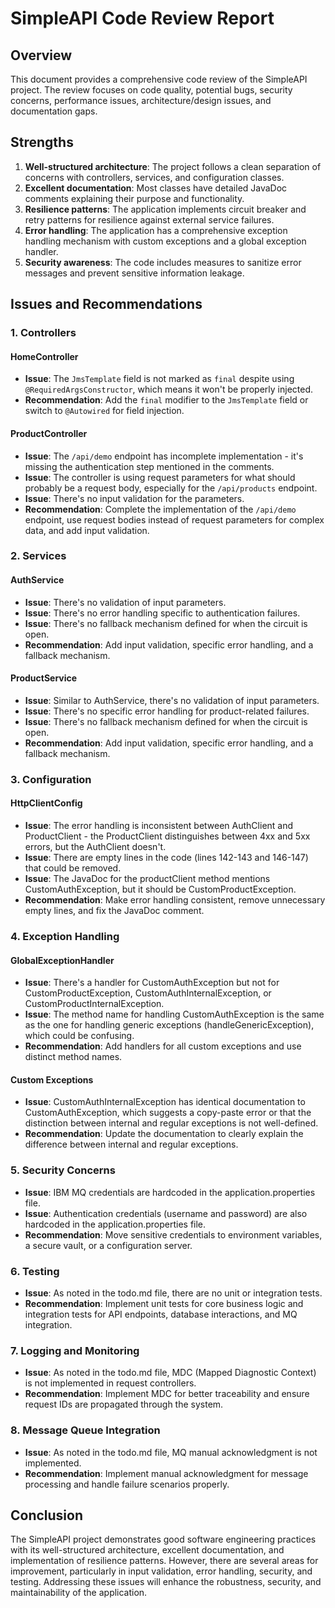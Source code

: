 # SimpleAPI Code Review Report

## Overview
This document provides a comprehensive code review of the SimpleAPI project. The review focuses on code quality, potential bugs, security concerns, performance issues, architecture/design issues, and documentation gaps.

## Strengths
1. **Well-structured architecture**: The project follows a clean separation of concerns with controllers, services, and configuration classes.
2. **Excellent documentation**: Most classes have detailed JavaDoc comments explaining their purpose and functionality.
3. **Resilience patterns**: The application implements circuit breaker and retry patterns for resilience against external service failures.
4. **Error handling**: The application has a comprehensive exception handling mechanism with custom exceptions and a global exception handler.
5. **Security awareness**: The code includes measures to sanitize error messages and prevent sensitive information leakage.

## Issues and Recommendations

### 1. Controllers

#### HomeController
- **Issue**: The `JmsTemplate` field is not marked as `final` despite using `@RequiredArgsConstructor`, which means it won't be properly injected.
- **Recommendation**: Add the `final` modifier to the `JmsTemplate` field or switch to `@Autowired` for field injection.

#### ProductController
- **Issue**: The `/api/demo` endpoint has incomplete implementation - it's missing the authentication step mentioned in the comments.
- **Issue**: The controller is using request parameters for what should probably be a request body, especially for the `/api/products` endpoint.
- **Issue**: There's no input validation for the parameters.
- **Recommendation**: Complete the implementation of the `/api/demo` endpoint, use request bodies instead of request parameters for complex data, and add input validation.

### 2. Services

#### AuthService
- **Issue**: There's no validation of input parameters.
- **Issue**: There's no error handling specific to authentication failures.
- **Issue**: There's no fallback mechanism defined for when the circuit is open.
- **Recommendation**: Add input validation, specific error handling, and a fallback mechanism.

#### ProductService
- **Issue**: Similar to AuthService, there's no validation of input parameters.
- **Issue**: There's no specific error handling for product-related failures.
- **Issue**: There's no fallback mechanism defined for when the circuit is open.
- **Recommendation**: Add input validation, specific error handling, and a fallback mechanism.

### 3. Configuration

#### HttpClientConfig
- **Issue**: The error handling is inconsistent between AuthClient and ProductClient - the ProductClient distinguishes between 4xx and 5xx errors, but the AuthClient doesn't.
- **Issue**: There are empty lines in the code (lines 142-143 and 146-147) that could be removed.
- **Issue**: The JavaDoc for the productClient method mentions CustomAuthException, but it should be CustomProductException.
- **Recommendation**: Make error handling consistent, remove unnecessary empty lines, and fix the JavaDoc comment.

### 4. Exception Handling

#### GlobalExceptionHandler
- **Issue**: There's a handler for CustomAuthException but not for CustomProductException, CustomAuthInternalException, or CustomProductInternalException.
- **Issue**: The method name for handling CustomAuthException is the same as the one for handling generic exceptions (handleGenericException), which could be confusing.
- **Recommendation**: Add handlers for all custom exceptions and use distinct method names.

#### Custom Exceptions
- **Issue**: CustomAuthInternalException has identical documentation to CustomAuthException, which suggests a copy-paste error or that the distinction between internal and regular exceptions is not well-defined.
- **Recommendation**: Update the documentation to clearly explain the difference between internal and regular exceptions.

### 5. Security Concerns

- **Issue**: IBM MQ credentials are hardcoded in the application.properties file.
- **Issue**: Authentication credentials (username and password) are also hardcoded in the application.properties file.
- **Recommendation**: Move sensitive credentials to environment variables, a secure vault, or a configuration server.

### 6. Testing

- **Issue**: As noted in the todo.md file, there are no unit or integration tests.
- **Recommendation**: Implement unit tests for core business logic and integration tests for API endpoints, database interactions, and MQ integration.

### 7. Logging and Monitoring

- **Issue**: As noted in the todo.md file, MDC (Mapped Diagnostic Context) is not implemented in request controllers.
- **Recommendation**: Implement MDC for better traceability and ensure request IDs are propagated through the system.

### 8. Message Queue Integration

- **Issue**: As noted in the todo.md file, MQ manual acknowledgment is not implemented.
- **Recommendation**: Implement manual acknowledgment for message processing and handle failure scenarios properly.

## Conclusion
The SimpleAPI project demonstrates good software engineering practices with its well-structured architecture, excellent documentation, and implementation of resilience patterns. However, there are several areas for improvement, particularly in input validation, error handling, security, and testing. Addressing these issues will enhance the robustness, security, and maintainability of the application.
